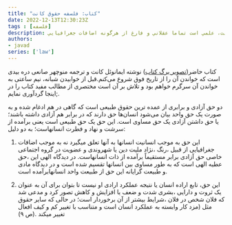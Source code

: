 ```yaml
---
title: "کتاب: فلسفه حقوق کانت"
date: 2022-12-13T12:30:23Z
tags : [فلسفه]
description: علم حقوق عبارت است از شناخت حقوق طبيعي و اين غير از حقوقدان بودن است كه به انواع قانون گذاري در علم حقوق اطلاق مي شود . علم حقوق بر اساس مباني تفكر كانت، علمي است تماما عقلاني و فارغ از هرگونه اضافات جغرافيايي..
authors:
- javad
series: ['law']
---
```


کتاب حاضر([تصویر برگ کتاب](/crime/img/kant-book.jpg)) نوشته  ایمانوئل کانت و ترجمه منوچهر صانعی دره بيدی است که خواندن آن را از تاریخ فوق شروع می‌کنم.قبل از خوابیدن شبانه، نیم ساعتی به خواندن آن سرگرم خواهم بود و تلاش بر آن است مختصری از مطالب مفید کتاب را در اینجا گردآوری نمایم;.

دو حق آزادی و برابری از عمده ترین حقوق طبیعی است که گاهی در هم ادغام شده و به صورت یک حق واحد بیان می‌شود انسان‌ها حق دارند که در برابر هم آزادی داشته باشند؛ یا حق داشتن آزادی یک حق مساوی است. این حق یک حق طبیعی است یعنی برآمده از سرشت و نهاد و فطرت انسانهاست؛ به دو دلیل:

1. این حق به موجب انسانیت انسانها به آنها تعلق میگیرد نه به موجب اضافات جغرافیایی از قبیل ،رنگ ،نژاد ملیت دین یا شهروندی و عضویت در گروه اجتماعی خاصی حق آزادی برابر مستقیماً برآمده از ذات انسانهاست. در دیدگاه الهی این ،حق عطیه الهی است که به طور مساوی بین انسانها تقسیم شده است و در دیدگاه مادی و طبیعت گرایانه این حق از طبیعت واحد انسانهابرآمده است. 

2. این حق، تابع اراده انسان یا نتیجه عملکرد ارادی او نیست تا بتوان برای آن به عنوان یک ثروت و دارایی ،بشری شدت و ضعف یا افزایش و کاهش تصور کرد و مدعی شد که فلان شخص در فلان ،شرایط بیشتر از آن برخوردار است؛ در حالی که سایر حقوق مثل (مزد کار وابسته به عملکرد انسان است و متناسب با تغيير كم و كيف افعال تغییر میکند .(ص ٩)
